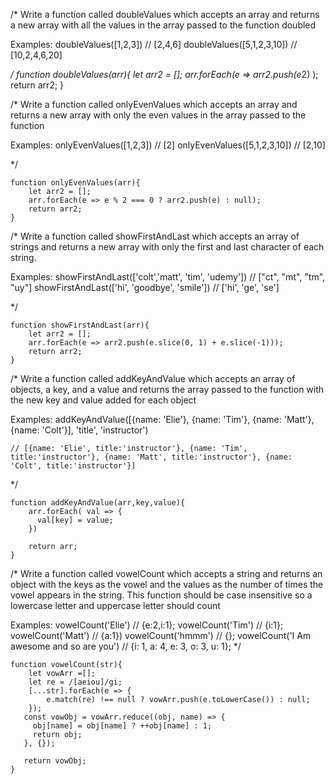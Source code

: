 /*
Write a function called doubleValues which accepts an array and returns a new array with all the values in the array passed to the function doubled

Examples:
    doubleValues([1,2,3]) // [2,4,6]
    doubleValues([5,1,2,3,10]) // [10,2,4,6,20]

*/
function doubleValues(arr){
    let arr2 = [];
    arr.forEach(e => arr2.push(e*2) );
    return arr2;
}

/*
Write a function called onlyEvenValues which accepts an array and returns a new array with only the even values in the array passed to the function

Examples:
    onlyEvenValues([1,2,3]) // [2]
    onlyEvenValues([5,1,2,3,10]) // [2,10]

*/
```
function onlyEvenValues(arr){
    let arr2 = [];
    arr.forEach(e => e % 2 === 0 ? arr2.push(e) : null);
    return arr2;
}
```
/*
Write a function called showFirstAndLast which accepts an array of strings and returns a new array with only the first and last character of each string.

Examples:
    showFirstAndLast(['colt','matt', 'tim', 'udemy']) // ["ct", "mt", "tm", "uy"]
    showFirstAndLast(['hi', 'goodbye', 'smile']) // ['hi', 'ge', 'se']

*/
```
function showFirstAndLast(arr){
    let arr2 = [];
    arr.forEach(e => arr2.push(e.slice(0, 1) + e.slice(-1)));
    return arr2;
}
```
/*
Write a function called addKeyAndValue which accepts an array of objects, a key, and a value and returns the array passed to the function with the new key and value added for each object 

Examples:
    addKeyAndValue([{name: 'Elie'}, {name: 'Tim'}, {name: 'Matt'}, {name: 'Colt'}], 'title', 'instructor') 
    
    // [{name: 'Elie', title:'instructor'}, {name: 'Tim', title:'instructor'}, {name: 'Matt', title:'instructor'}, {name: 'Colt', title:'instructor'}]

*/
```
function addKeyAndValue(arr,key,value){
    arr.forEach( val => {
      val[key] = value;
    })

    return arr;
}
```
/*
Write a function called vowelCount which accepts a string and returns an object with the keys as the vowel and the values as the number of times the vowel appears in the string. This function should be case insensitive so a lowercase letter and uppercase letter should count

Examples:
    vowelCount('Elie') // {e:2,i:1};
    vowelCount('Tim') // {i:1};
    vowelCount('Matt') // {a:1})
    vowelCount('hmmm') // {};
    vowelCount('I Am awesome and so are you') // {i: 1, a: 4, e: 3, o: 3, u: 1};
*/
```
function vowelCount(str){
    let vowArr =[];
    let re = /[aeiou]/gi;
    [...str].forEach(e => {
        e.match(re) !== null ? vowArr.push(e.toLowerCase()) : null;
    });
   const vowObj = vowArr.reduce((obj, name) => {
     obj[name] = obj[name] ? ++obj[name] : 1;
     return obj;
   }, {}); 
   
   return vowObj;
}
```